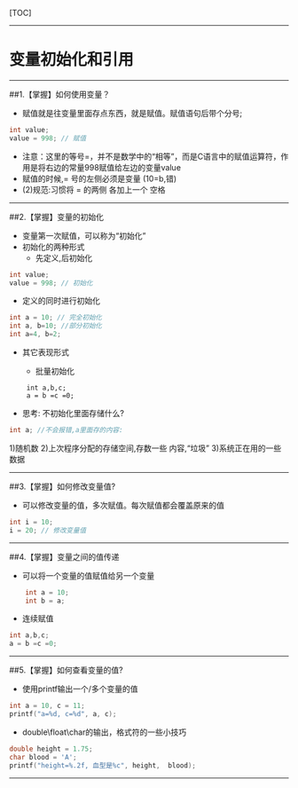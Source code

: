 [TOC]

---

# 变量初始化和引用

---

##1.【掌握】如何使用变量？

- 赋值就是往变量里面存点东西，就是赋值。赋值语句后带个分号;
```c
int value;
value = 998; // 赋值
```
- 注意：这里的等号=，并不是数学中的“相等”，而是C语言中的赋值运算符，作用是将右边的常量998赋值给左边的变量value
- 赋值的时候,= 号的左侧必须是变量 (10=b,错)
- (2)规范:习惯将 = 的两侧 各加上一个 空格

---

##2.【掌握】变量的初始化

- 变量第一次赋值，可以称为“初始化”
- 初始化的两种形式
    + 先定义,后初始化
```c
int value;
value = 998; // 初始化
```
+ 定义的同时进行初始化

```c
int a = 10; // 完全初始化
int a, b=10; //部分初始化
int a=4, b=2;
```
+ 其它表现形式
    * 批量初始化
    ```
     int a,b,c;
     a = b =c =0;
    ```

+ 思考: 不初始化里面存储什么?
```c
int a; //不会报错,a里面存的内容:
```

1)随机数
2)上次程序分配的存储空间,存数一些 内容,“垃圾”
3)系统正在用的一些数据

---

##3.【掌握】如何修改变量值?

- 可以修改变量的值，多次赋值。每次赋值都会覆盖原来的值

```c
int i = 10;
i = 20; // 修改变量值
```
---

##4.【掌握】变量之间的值传递

- 可以将一个变量的值赋值给另一个变量

```c
	int a = 10;
	int b = a;
```

- 连续赋值

```c
int a,b,c;
a = b =c =0;
```
---
##5.【掌握】如何查看变量的值?

- 使用printf输出一个/多个变量的值

```c
int a = 10, c = 11;
printf("a=%d, c=%d", a, c);
```

- double\float\char的输出，格式符的一些小技巧

```c
double height = 1.75;
char blood = 'A';
printf("height=%.2f, 血型是%c", height,  blood);
```

---



